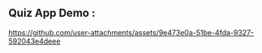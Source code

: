 ## Quiz App Demo : 

https://github.com/user-attachments/assets/9e473e0a-51be-4fda-9327-592043e4deee
